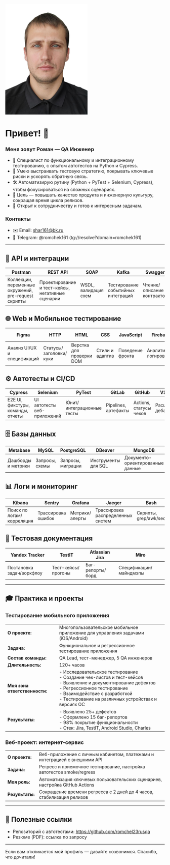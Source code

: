 <img style="height:auto;" alt="View belyakovko's full-sized avatar" src="photo_2025-10-10_13-17-57.jpg" width="260" height="260" class="avatar avatar-user width-full border color-bg-default">

# Привет! 👋
### Меня зовут Роман — QA Инженер

- 🚀 Специалист по функциональному и интеграционному тестированию, с опытом автотестов на Python и Cypress.
- 🧭 Умею выстраивать тестовую стратегию, покрывать ключевые риски и ускорять обратную связь.
- 🛠 Автоматизирую рутину (Python + PyTest + Selenium, Cypress), чтобы фокусироваться на сложных сценариях.
- 🎯 Цель — повышать качество продукта и инженерную культуру, сокращая время цикла релизов.
- 🤝 Открыт к сотрудничеству и готов к интересным задачам.

### Контакты
- ✉️ Email: shar161@bk.ru
- 💬 Telegram: @romchek161 (tg://resolve?domain=romchek161)

---

## 🧪 API и интеграции
| Postman | REST API | SOAP | Kafka | Swagger | Docker |
|--|--|--|--|--|--|
| Коллекции, переменные окружений, pre-request скрипты | Проектирование и тест-кейсы, негативные сценарии | WSDL, валидация схем | Тестирование событийных интеграций | Чтение/описание контрактов | Локальные окружения для тестов |

## 🌐 Web и Мобильное тестирование
| Figma | HTTP | HTML | CSS | JavaScript | Firebase | Android Studio | Charles | Burp Suite |
|--|--|--|--|--|--|--|--|--|
| Анализ UI/UX и спецификаций | Статусы/заголовки/куки | Верстка для проверки DOM | Стили и адаптив | Поведение фронта | Аналитика/логирование | Сборки/установки | Прокси, инспекция трафика | Анализ запросов/безопасность |

## ⚙️ Автотесты и CI/CD
| Cypress | Selenium | PyTest | GitLab | GitHub | VS Code | Python |
|--|--|--|--|--|--|--|
| E2E UI, фикстуры, команды, отчеты | UI автотесты веб-приложений | Юнит/интеграционные тесты | Pipelines, артефакты | Actions, статусы чеков | Расширения, дебаг | Скрипты и утилиты для QA |

## 🗄️ Базы данных
| Metabase | MySQL | PostgreSQL | DBeaver | MongoDB |
|--|--|--|--|--|
| Дашборды и метрики | Запросы, схемы | Запросы, миграции | Инструменты для SQL | Документо-ориентированные данные |

## 📊 Логи и мониторинг
| Kibana | Sentry | Grafana | Jaeger | Bash |
|--|--|--|--|--|
| Поиск по логам/корреляция | Трассировка ошибок | Метрики/алерты | Трассировка распределенных систем | Скрипты, grep/awk/sed |

## 📝 Тестовая документация
| Yandex Tracker | TestIT | Atlassian Jira | Miro |
|--|--|--|--|
| Постановка задач/воркфлоу | Тест-кейсы/прогоны | Баг-репорты/борд | Спецификации/майндмэпы |

---

## 🎓 Практика и проекты

### Тестирование мобильного приложения
| | |
|--|--|
| **О проекте:** | Многопользовательское мобильное приложение для управления задачами (iOS/Android) |
| **Задача:** | Функциональное и регрессионное тестирование приложения |
| **Состав команды:** | QA Lead, тест-менеджер, 5 QA инженеров |
| **Длительность:** | 120+ часов |
| **Моя зона ответственности:** | - Исследовательское тестирование<br>- Создание чек-листов и тест-кейсов<br>- Выявление и документирование дефектов<br>- Регрессионное тестирование<br>- Взаимодействие с разработкой<br>- Тестирование на различных устройствах и версиях ОС |
| **Результаты:** | - Выявлено 25+ дефектов<br>- Оформлено 15 баг-репортов<br>- 98% покрытие функциональности<br>- Стек: Jira, TestIT, Android Studio, Charles |

### Веб-проект: интернет-сервис
| | |
|--|--|
| **О проекте:** | Веб-приложение с личным кабинетом, платежами и интеграцией с внешними API |
| **Задача:** | Регресс и приемочное тестирование, настройка автотестов smoke/regress |
| **Моя роль:** | Автоматизация ключевых пользовательских сценариев, настройка GitHub Actions |
| **Результаты:** | Сокращение времени регресса с 2 дней до 4 часов, стабилизация релизов |

---

## 📂 Полезные ссылки
- Репозиторий с автотестами: https://github.com/romchel23rusqa
- Резюме (PDF): ссылка по запросу

---

Если вам откликается мой профиль — давайте созвонимся. Спасибо, что дочитали!
